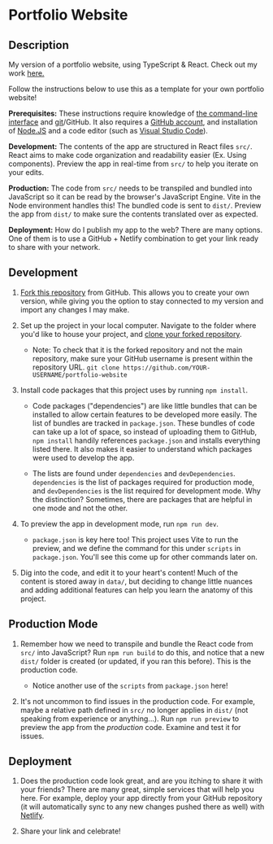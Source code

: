 # Portfolio Website

## Description

My version of a portfolio website, using TypeScript & React. Check out my work [here.](wangbertha.netlify.app/)

Follow the instructions below to use this as a template for your own portfolio website!

**Prerequisites:** These instructions require knowledge of [the command-line interface](https://www.theodinproject.com/lessons/foundations-command-line-basics) and [git](https://git-scm.com/doc)/GitHub. It also requires a [GitHub account](https://github.com/), and installation of [Node.JS](https://nodejs.org/en/download/prebuilt-installer/current) and a code editor (such as [Visual Studio Code](https://code.visualstudio.com/download)).

**Development:** The contents of the app are structured in React files `src/`. React aims to make code organization and readability easier (Ex. Using components). Preview the app in real-time from `src/` to help you iterate on your edits.

**Production:** The code from `src/` needs to be transpiled and bundled into JavaScript so it can be read by the browser's JavaScript Engine. Vite in the Node environment handles this! The bundled code is sent to `dist/`. Preview the app from `dist/` to make sure the contents translated over as expected.

**Deployment:** How do I publish my app to the web? There are many options. One of them is to use a GitHub + Netlify combination to get your link ready to share with your network.

## Development

1. [Fork this repository](https://docs.github.com/en/pull-requests/collaborating-with-pull-requests/working-with-forks/fork-a-repo) from GitHub. This allows you to create your own version, while giving you the option to stay connected to my version and import any changes I may make.

2. Set up the project in your local computer. Navigate to the folder where you'd like to house your project, and [clone your forked repository](https://docs.github.com/en/repositories/creating-and-managing-repositories/cloning-a-repository).

   * Note: To check that it is the forked repository and not the main repository, make sure your GitHub username is present within the repository URL. `git clone https://github.com/YOUR-USERNAME/portfolio-website`

3. Install code packages that this project uses by running `npm install`.

   * Code packages ("dependencies") are like little bundles that can be installed to allow certain features to be developed more easily. The list of bundles are tracked in `package.json`. These bundles of code can take up a lot of space, so instead of uploading them to GitHub, `npm install` handily references `package.json` and installs everything listed there. It also makes it easier to understand which packages were used to develop the app.

   * The lists are found under `dependencies` and `devDependencies`. `dependencies` is the list of packages required for production mode, and `devDependencies` is the list required for development mode. Why the distinction? Sometimes, there are packages that are helpful in one mode and not the other.

4. To preview the app in development mode, run `npm run dev`.

   * `package.json` is key here too! This project uses Vite to run the preview, and we define the command for this under `scripts` in `package.json`. You'll see this come up for other commands later on.

5. Dig into the code, and edit it to your heart's content! Much of the content is stored away in `data/`, but deciding to change little nuances and adding additional features can help you learn the anatomy of this project.

## Production Mode

1. Remember how we need to transpile and bundle the React code from `src/` into JavaScript? Run `npm run build` to do this, and notice that a new `dist/` folder is created (or updated, if you ran this before). This is the production code.

   * Notice another use of the `scripts` from `package.json` here!

2. It's not uncommon to find issues in the production code. For example, maybe a relative path defined in `src/` no longer applies in `dist/` (not speaking from experience or anything...). Run `npm run preview` to preview the app from the *production* code. Examine and test it for issues.

## Deployment

1. Does the production code look great, and are you itching to share it with your friends? There are many great, simple services that will help you here. For example, deploy your app directly from your GitHub repository (it will automatically sync to any new changes pushed there as well) with [Netlify](https://app.netlify.com/start).

2. Share your link and celebrate!
